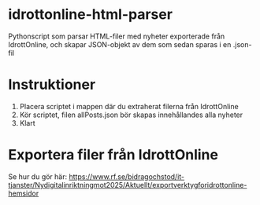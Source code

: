 # idrottonline-html-parser
Pythonscript som parsar HTML-filer med nyheter exporterade från IdrottOnline, och skapar JSON-objekt av dem som sedan sparas i en .json-fil

# Instruktioner
1. Placera scriptet i mappen där du extraherat filerna från IdrottOnline
2. Kör scriptet, filen allPosts.json bör skapas innehållandes alla nyheter
3. Klart

# Exportera filer från IdrottOnline
Se hur du gör här: https://www.rf.se/bidragochstod/it-tjanster/Nydigitalinriktningmot2025/Aktuellt/exportverktygforidrottonline-hemsidor

